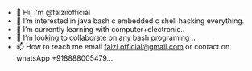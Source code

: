 - 👋 Hi, I’m @faiziiofficial
- 👀 I’m interested in java bash c embedded c shell hacking everything.
- 🌱 I’m currently learning  with computer+electronic..
- 💞️ I’m looking to collaborate on  any bash programing
..
- 📫 How to reach me email faizi.official@gmail.com or contact on whatsApp +918888005479...

<!---
faiziiofficial/faiziiofficial is a ✨ special ✨ repository because its `README.md` (this file) appears on your GitHub profile.
You can click the Preview link to take a look at your changes.
--->
